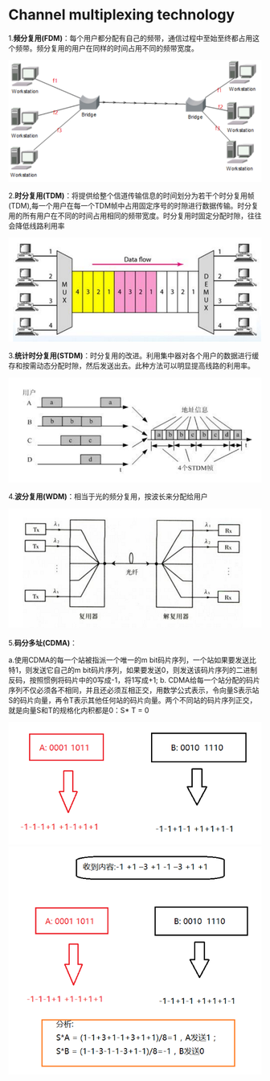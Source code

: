 # Channel multiplexing technology



1.**频分复用(FDM)**：每个用户都分配有自己的频带，通信过程中至始至终都占用这个频带。频分复用的用户在同样的时间占用不同的频带宽度。

![](../images/25.png)

2.**时分复用(TDM)**：将提供给整个信道传输信息的时间划分为若干个时分复用帧(TDM),每一个用户在每一个TDM帧中占用固定序号的时隙进行数据传输。时分复用的所有用户在不同的时间占用相同的频带宽度。时分复用时固定分配时隙，往往会降低线路利用率

![](../images/26.png)


3.**统计时分复用(STDM)**：时分复用的改进。利用集中器对各个用户的数据进行缓存和按需动态分配时隙，然后发送出去。此种方法可以明显提高线路的利用率。

![](../images/27.png)

4.**波分复用(WDM)**：相当于光的频分复用，按波长来分配给用户

![](../images/28.png)
 	
5.**码分多址(CDMA)**：

a.使用CDMA的每一个站被指派一个唯一的m bit码片序列，一个站如果要发送比特1，则发送它自己的m bit码片序列，如果要发送0，则发送该码片序列的二进制反码，按照惯例将码片中的0写成-1，将1写成+1;
b. CDMA给每一个站分配的码片序列不仅必须各不相同，并且还必须互相正交，用数学公式表示，令向量S表示站S的码片向量，再令T表示其他任何站的码片向量。两个不同站的码片序列正交，就是向量S和T的规格化内积都是0：S* T = 0

![](../images/29.png)
![](../images/30.png)

